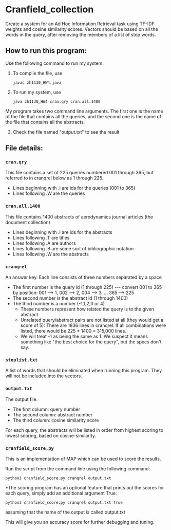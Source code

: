 # Cranfield_collection
Create a system for an Ad Hoc Information Retrieval task using TF-IDF weights and cosine similarity scores. Vectors should be based on all the words in the query, after removing the members of a list of stop words.


## How to run this program:
Use the following command to run my system.

1. To compile the file, use 
	
	`javac zh1130_HW4.java`

2. To run my system, use 

	`java zh1130_HW4 cran.qry cran.all.1400`

My program takes two command line arguments. The first one is the name of the file that contains all the queries, and the second one is the name of the file that contains all the abstracts. 

3. Check the file named "output.txt" to see the result

## File details:

### `cran.qry`  
This file contains a set of 225 queries numbered 001 through 365, but referred to in cranqrel below as 1 through 225.

- Lines beginning with .I are ids for the queries (001 to 365) 
- Lines following .W are the queries


### `cran.all.1400` 
This file contains 1400 abstracts of aerodynamics journal articles (the document collection)

- Lines beginning with .I are ids for the abstracts
- Lines following .T are titles
- Lines following .A are authors
- Lines following .B are some sort of bibliographic notation 
- Lines following .W are the abstracts


### `cranqrel`
An answer key. Each line consists of three numbers separated by a space

- The first number is the query id (1 through 225) --- convert 001 to 365 by position: 001 --> 1, 002 --> 2, 004 --> 3, ... 365 --> 225
- The second number is the abstract id (1 through 1400)
- The third number is a number (-1,1,2,3 or 4)
	- These numbers represent how related the query is to the given abstract 
	- Unrelated query/abstract pairs are not listed at all (they would get a score of 5): There are 1836 lines in cranqrel. If all combinations were listed, there would be 225 * 1400 = 315,000 lines.
	- We will treat -1 as being the same as 1. We suspect it means something like "the best choice for the query", but the specs don't say.

### `stoplist.txt`  
A list of words that should be eliminated when running this program. They will not be included into the vectors.


### `output.txt`
The output file.

- The first column: query number
- The second column: abstract number
- The third column: cosine similarity score

For each query, the abstracts will be listed in order from highest scoring to lowest scoring, based on cosine-similarity.


### `cranfield_score.py`
This is an implementation of MAP which can be used to score the results. 

Run the script from the command line using the following command:

`python3 cranfield_score.py cranqrel output.txt`

*The scoring program has an optional feature that prints out the scores for each query, simply add an additional argument True:

`python3 cranfield_score.py cranqrel output.txt True`

assuming that the name of the output is called output.txt

This will give you an accuracy score for further debugging and tuning.


